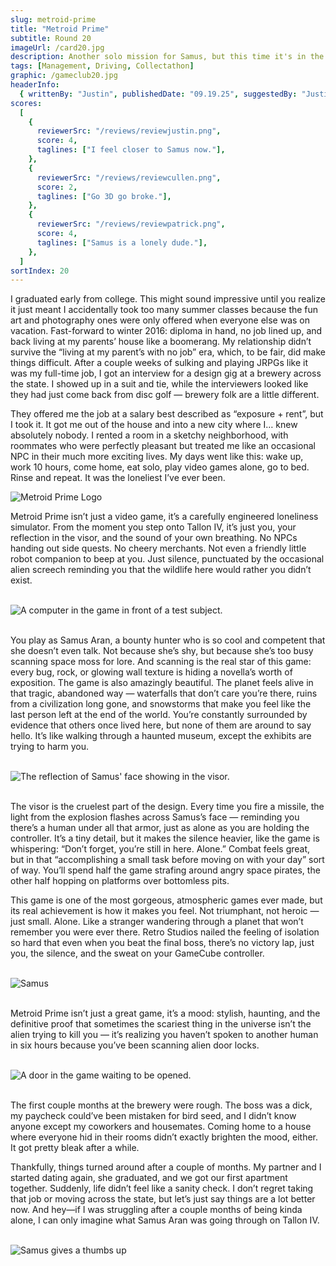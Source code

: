 ```yaml
---
slug: metroid-prime
title: "Metroid Prime"
subtitle: Round 20
imageUrl: /card20.jpg
description: Another solo mission for Samus, but this time it's in the third dimension.
tags: [Management, Driving, Collectathon]
graphic: /gameclub20.jpg
headerInfo:
  { writtenBy: "Justin", publishedDate: "09.19.25", suggestedBy: "Justin" }
scores:
  [
    {
      reviewerSrc: "/reviews/reviewjustin.png",
      score: 4,
      taglines: ["I feel closer to Samus now."],
    },
    {
      reviewerSrc: "/reviews/reviewcullen.png",
      score: 2,
      taglines: ["Go 3D go broke."],
    },
    {
      reviewerSrc: "/reviews/reviewpatrick.png",
      score: 4,
      taglines: ["Samus is a lonely dude."],
    },
  ]
sortIndex: 20
---
```


I graduated early from college. This might sound impressive until you realize it just meant I accidentally took too many summer classes because the fun art and photography ones were only offered when everyone else was on vacation. Fast-forward to winter 2016: diploma in hand, no job lined up, and back living at my parents’ house like a boomerang. My relationship didn’t survive the “living at my parent’s with no job” era, which, to be fair, did make things difficult. After a couple weeks of sulking and playing JRPGs like it was my full-time job, I got an interview for a design gig at a brewery across the state. I showed up in a suit and tie, while the interviewers looked like they had just come back from disc golf — brewery folk are a little different.<br>

They offered me the job at a salary best described as “exposure + rent”, but I took it. It got me out of the house and into a new city where I… knew absolutely nobody. I rented a room in a sketchy neighborhood, with roommates who were perfectly pleasant but treated me like an occasional NPC in their much more exciting lives. My days went like this: wake up, work 10 hours, come home, eat solo, play video games alone, go to bed. Rinse and repeat. It was the loneliest I’ve ever been.<br>

<div class="reviewlogo"><img src="/reviews/metroidprime/logo.png"
alt="Metroid Prime Logo"/></div>

Metroid Prime isn’t just a video game, it’s a carefully engineered loneliness simulator. From the moment you step onto Tallon IV, it’s just you, your reflection in the visor, and the sound of your own breathing. No NPCs handing out side quests. No cheery merchants. Not even a friendly little robot companion to beep at you. Just silence, punctuated by the occasional alien screech reminding you that the wildlife here would rather you didn’t exist.<br><br>

<div class="reviewsplit"><img src="/reviews/metroidprime/computer.gif"
alt="A computer in the game in front of a test subject."/><div><br>

You play as Samus Aran, a bounty hunter who is so cool and competent that she doesn’t even talk. Not because she’s shy, but because she’s too busy scanning space moss for lore. And scanning is the real star of this game: every bug, rock, or glowing wall texture is hiding a novella’s worth of exposition. The game is also amazingly beautiful. The planet feels alive in that tragic, abandoned way — waterfalls that don’t care you’re there, ruins from a civilization long gone, and snowstorms that make you feel like the last person left at the end of the world. You’re constantly surrounded by evidence that others once lived here, but none of them are around to say hello. It’s like walking through a haunted museum, except the exhibits are trying to harm you.<br><br>

<div class="reviewsplit"><img src="/reviews/metroidprime/visor.gif"
alt="The reflection of Samus' face showing in the visor." /><div><br>

The visor is the cruelest part of the design. Every time you fire a missile, the light from the explosion flashes across Samus’s face — reminding you there’s a human under all that armor, just as alone as you are holding the controller. It’s a tiny detail, but it makes the silence heavier, like the game is whispering: “Don’t forget, you’re still in here. Alone.” Combat feels great, but in that “accomplishing a small task before moving on with your day” sort of way. You’ll spend half the game strafing around angry space pirates, the other half hopping on platforms over bottomless pits.

This game is one of the most gorgeous, atmospheric games ever made, but its real achievement is how it makes you feel. Not triumphant, not heroic — just small. Alone. Like a stranger wandering through a planet that won’t remember you were ever there. Retro Studios nailed the feeling of isolation so hard that even when you beat the final boss, there’s no victory lap, just you, the silence, and the sweat on your GameCube controller.<br><br>

<div class="reviewsplit"><img src="/reviews/metroidprime/samus.jpg"
alt="Samus" /><div><br>

Metroid Prime isn’t just a great game, it’s a mood: stylish, haunting, and the definitive proof that sometimes the scariest thing in the universe isn’t the alien trying to kill you — it’s realizing you haven’t spoken to another human in six hours because you’ve been scanning alien door locks.<br><br>

<div class="reviewsplit"><img src="/reviews/metroidprime/door.gif"
alt="A door in the game waiting to be opened." /><div><br>

The first couple months at the brewery were rough. The boss was a dick, my paycheck could’ve been mistaken for bird seed, and I didn’t know anyone except my coworkers and housemates. Coming home to a house where everyone hid in their rooms didn’t exactly brighten the mood, either. It got pretty bleak after a while.<br>

Thankfully, things turned around after a couple of months. My partner and I started dating again, she graduated, and we got our first apartment together. Suddenly, life didn’t feel like a sanity check. I don’t regret taking that job or moving across the state, but let’s just say things are a lot better now. And hey—if I was struggling after a couple months of being kinda alone, I can only imagine what Samus Aran was going through on Tallon IV.<br><br>

<div class="reviewsplit"><img src="/reviews/metroidprime/thumbsup.gif"
alt="Samus gives a thumbs up" /><div><br>

<br />
<br />
